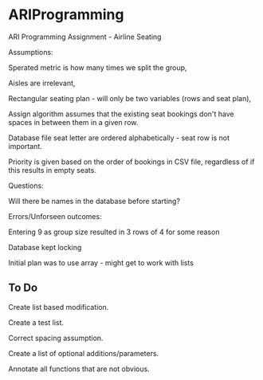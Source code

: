 # ARIProgramming
ARI Programming Assignment - Airline Seating




Assumptions:

Sperated metric is how many times we split the group,

Aisles are irrelevant,

Rectangular seating plan - will only be two variables (rows and seat plan), 

Assign algorithm assumes that the existing seat bookings don't have spaces in between them in a given row.

Database file seat letter are ordered alphabetically - seat row is not important. 

Priority is given based on the order of bookings in CSV file, regardless of if this results in empty seats.



Questions:

Will there be names in the database before starting?

Errors/Unforseen outcomes:

Entering 9 as group size resulted in 3 rows of 4 for some reason

Database kept locking

Initial plan was to use array - might get to work with lists




To Do
-------------------------------------------------
Create list based modification.

Create a test list.

Correct spacing assumption.

Create a list of optional additions/parameters.

Annotate all functions that are not obvious.
